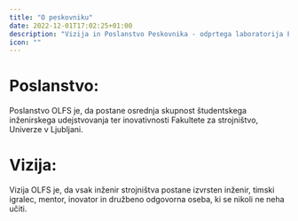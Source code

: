 ```yaml
---
title: "O peskovniku"
date: 2022-12-01T17:02:25+01:00
description: "Vizija in Poslanstvo Peskovnika - odprtega laboratorija Fakultete za strojništvo Univerze v Ljubljani"
icon: ""
---
```


# Poslanstvo:
Poslanstvo OLFS je, da postane osrednja skupnost študentskega inženirskega udejstvovanja ter inovativnosti Fakultete za strojništvo, Univerze v Ljubljani. 
# Vizija:
Vizija OLFS je, da vsak inženir strojništva postane izvrsten inženir, timski igralec, mentor, inovator in družbeno odgovorna oseba, ki se nikoli ne neha učiti.
